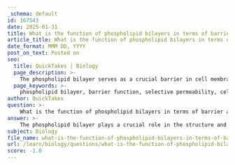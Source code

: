 ```yaml
---
_schema: default
id: 167543
date: 2025-01-31
title: What is the function of phospholipid bilayers in terms of barrier and selective permeability?
article_title: What is the function of phospholipid bilayers in terms of barrier and selective permeability?
date_format: MMM DD, YYYY
post_on_text: Posted on
seo:
  title: QuickTakes | Biology
  page_description: >-
    The phospholipid bilayer serves as a crucial barrier in cell membranes, facilitating selective permeability to maintain homeostasis by regulating the passage of substances based on size, polarity, and transport mechanisms.
  page_keywords: >-
    phospholipid bilayer, barrier function, selective permeability, cell membranes, amphipathic, hydrophilic, hydrophobic, homeostasis, transport proteins, fluidity, membrane structure
author: QuickTakes
question: >-
    What is the function of phospholipid bilayers in terms of barrier and selective permeability?
answer: >-
    The phospholipid bilayer plays a crucial role in the structure and function of cell membranes, primarily serving as a barrier and facilitating selective permeability. Here’s a detailed explanation of these functions:\n\n### Barrier Function\nThe phospholipid bilayer acts as a fundamental barrier that separates the internal environment of the cell from the external environment. This separation is essential for maintaining homeostasis within the cell. The unique amphipathic nature of phospholipids—comprising hydrophilic (water-attracting) heads and hydrophobic (water-repelling) tails—enables the formation of this bilayer in aqueous environments. \n\nIn the bilayer, the hydrophilic heads face outward towards the aqueous surroundings, while the hydrophobic tails orient inward, away from water. This arrangement creates a stable barrier that prevents the free passage of water-soluble substances, thus protecting the cell's internal components from the external environment.\n\n### Selective Permeability\nThe phospholipid bilayer is selectively permeable, meaning it allows certain molecules to pass through while restricting others. This selectivity is vital for cellular function and is influenced by several factors:\n\n1. **Molecule Size and Polarity**: Small nonpolar molecules (e.g., oxygen, carbon dioxide) can easily diffuse through the bilayer, while larger or polar molecules (e.g., ions, glucose) require specific transport mechanisms to cross the membrane.\n\n2. **Transport Proteins**: Integral and peripheral membrane proteins embedded within the bilayer facilitate the transport of substances. These proteins can act as channels or carriers, allowing specific ions and molecules to enter or exit the cell, thus enhancing the membrane's selective permeability.\n\n3. **Fluidity and Flexibility**: The fluid nature of the bilayer, influenced by the types of fatty acids and the presence of cholesterol, allows for the movement of proteins and lipids within the membrane. This fluidity is essential for various cellular processes, including signaling, endocytosis, and exocytosis.\n\n### Summary\nIn summary, the phospholipid bilayer serves as a critical barrier that maintains the integrity of the cell while also providing selective permeability. This dual function is essential for regulating the internal environment of the cell, allowing it to respond to changes in the external environment and maintain homeostasis. The dynamic nature of the bilayer, supported by its amphipathic structure, is fundamental to the overall functionality of cell membranes.
subject: Biology
file_name: what-is-the-function-of-phospholipid-bilayers-in-terms-of-barrier-and-selective-permeability.md
url: /learn/biology/questions/what-is-the-function-of-phospholipid-bilayers-in-terms-of-barrier-and-selective-permeability
score: -1.0
---
```


&nbsp;